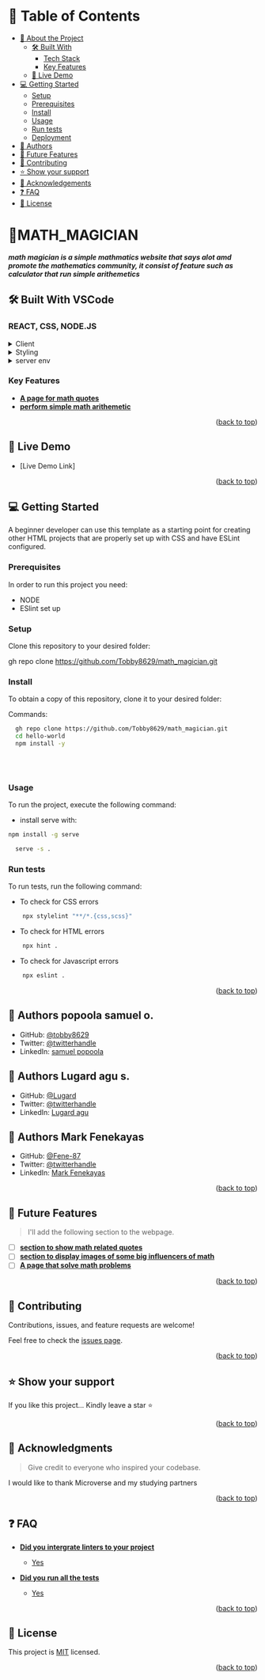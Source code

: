 
<a name="readme-top"></a>


# 📗 Table of Contents

- [📖 About the Project](#portfolio)
  - [🛠 Built With](#htmlt_and_css)
    - [Tech Stack](#tech-stack)
    - [Key Features](#mobile_size)
  - [🚀 Live Demo](#live-demo)
- [💻 Getting Started](#getting-started)
  - [Setup](#setup)
  - [Prerequisites](#prerequisites)
  - [Install](#install)
  - [Usage](#usage)
  - [Run tests](#run-tests)
  - [Deployment](#triangular_flag_on_post-deployment)
- [👥 Authors](#authors)
- [🔭 Future Features](#future-features)
- [🤝 Contributing](#contributing)
- [⭐️ Show your support](#support)
- [🙏 Acknowledgements](#acknowledgements)
- [❓ FAQ](#faq)
- [📝 License](#license)


# 📖<a name="about-project">MATH_MAGICIAN</a>


***math magician is a simple mathmatics website that says alot amd promote the mathematics community, it consist of feature such as calculator that run simple arithemetics***


## 🛠 Built With <a name="built-with">VSCode</a>

### <a name="tech-stack">REACT, CSS, NODE.JS</a>


<details>
  <summary>Client</summary>
  <ul>
    <li><a href="https://reactjs.org/">React</a></li>
  </ul>
</details>

<details>
  <summary>Styling</summary>
  <ul>
    <li><a href="https://expressjs.com/">CSS</a></li>
  </ul>
</details>



<details>
<summary>server env</summary>
  <ul>
    <li><a href="https://node.js.org/">node.js</a></li>
  </ul>
</details>
<!-- Features -->

### Key Features <a name="key-features"></a>


- **[A page for math quotes]()**
- **[perform simple math arithemetic]()**




<p align="right">(<a href="#readme-top">back to top</a>)</p>

## 🚀 Live Demo <a name="live-demo"></a>


- [Live Demo Link]



<p align="right">(<a href="#readme-top">back to top</a>)</p>

## 💻 Getting Started <a name="getting-started"></a>


A beginner developer can use this template as a starting point for creating other HTML projects that are properly set up with CSS and have ESLint configured.

### Prerequisites

In order to run this project you need:

- NODE
- ESlint set up


### Setup

Clone this repository to your desired folder:

gh repo clone https://github.com/Tobby8629/math_magician.git

### Install

To obtain a copy of this repository, clone it to your desired folder:

Commands: 

```sh
  gh repo clone https://github.com/Tobby8629/math_magician.git
  cd hello-world
  npm install -y
```
<br><br>

### Usage

To run the project, execute the following command:

- install serve with: 
```sh
npm install -g serve
```

```sh
  serve -s .
```

### Run tests

To run tests, run the following command:

- To check for CSS errors

```sh
    npx stylelint "**/*.{css,scss}"

```
- To check for HTML errors

```sh
    npx hint .
```

- To check for Javascript errors

```sh
    npx eslint .
```


<p align="right">(<a href="#readme-top">back to top</a>)</p>

## 👥 Authors <a name="authors">popoola samuel o.</a>



- GitHub: [@tobby8629](https://github.com/tobby8629)
- Twitter: [@twitterhandle](https://twitter.com/twitterhandle)
- LinkedIn: [samuel popoola](https://linkedin.com/in/samuel-popoola-tobby/)

## 👥 Authors <a name="authors">Lugard agu s.</a>



- GitHub: [@Lugard](https://github.com/Lugard1)
- Twitter: [@twitterhandle](https://twitter.com/twitterhandle)
- LinkedIn: [Lugard agu](https://linkedin.com/)

## 👥 Authors <a name="authors">Mark Fenekayas</a>



- GitHub: [@Fene-87](https://github.com/Fene-87)
- Twitter: [@twitterhandle](https://twitter.com/twitterhandle)
- LinkedIn: [Mark Fenekayas](https://linkedin.com//)


<p align="right">(<a href="#readme-top">back to top</a>)</p>


## 🔭 Future Features <a name="future-features"></a>

> I'll add the following section to the webpage.

- [ ] **[section to show math related quotes ]()**
- [ ] **[section to display images of some big influencers of math]()**
- [ ] **[A page that solve math problems]()**

<p align="right">(<a href="#readme-top">back to top</a>)</p>


## 🤝 Contributing <a name="contributing"></a>

Contributions, issues, and feature requests are welcome!

Feel free to check the [issues page](https://github.com/Tobby8629/math_magician/issues).

<p align="right">(<a href="#readme-top">back to top</a>)</p>


## ⭐️ Show your support <a name="support"></a>


If you like this project... Kindly leave a star ⭐

<p align="right">(<a href="#readme-top">back to top</a>)</p>


## 🙏 Acknowledgments <a name="acknowledgements"></a>

> Give credit to everyone who inspired your codebase.

I would like to thank Microverse and my studying partners


<p align="right">(<a href="#readme-top">back to top</a>)</p>

<!-- FAQ (optional) -->

## ❓ FAQ <a name="faq"></a>


- **[Did you intergrate linters to your project]()**

  - [Yes]()

- **[Did you run all the tests]()**

  - [Yes]()

<p align="right">(<a href="#readme-top">back to top</a>)</p>

<!-- LICENSE -->

## 📝 License <a name="license"></a>

This project is [MIT](./LICENSE) licensed.

<p align="right">(<a href="#readme-top">back to top</a>)</p>
